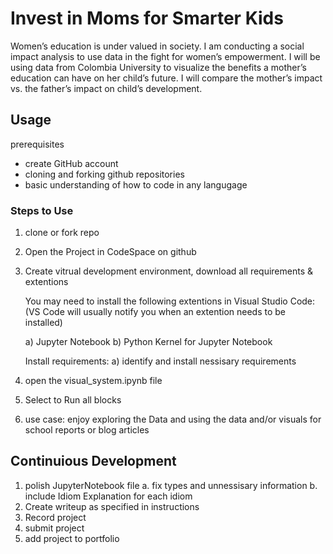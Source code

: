 # Invest in Moms for Smarter Kids

Women’s education is under valued in society. I am conducting a social impact analysis to use data in the fight for women’s empowerment. I will be using data from Colombia University to visualize the benefits a mother’s education can have on her child’s future. I will compare the mother’s impact vs. the father’s impact on child’s development.

## Usage 

prerequisites 

- create GitHub account 
- cloning and forking github repositories 
- basic understanding of how to code in any langugage 

### Steps to Use 

1. clone or fork repo 

2. Open the Project in CodeSpace on github 

3. Create vitrual development environment, download all requirements & extentions 

    You may need to install the following extentions in Visual Studio Code: 
    (VS Code will usually notify you when an extention needs to be installed)

    a) Jupyter Notebook 
    b) Python Kernel for Jupyter Notebook 

    Install requirements: 
    a) identify and install nessisary requirements 

4) open the visual_system.ipynb file 

5) Select to Run all blocks 

6) use case: enjoy exploring the Data and using the data and/or visuals for school reports or blog articles 

## Continuious Development 

1. polish JupyterNotebook file 
    a. fix types and unnessisary information 
    b. include Idiom Explanation for each idiom 
2. Create writeup as specified in instructions 
5. Record project 
6. submit project 
7. add project to portfolio 